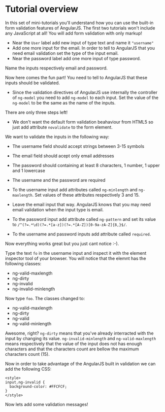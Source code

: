 # Tutorial overview

In this set of mini-tutorials you'll understand how you can use the built-in form validation features of AngularJS.
The first two tutorials won't include any JavaScript at all! You will add form validation with only markup!

* Near the `User` label add new input of type text and name it `"username"`
* Add one more input for the email. In order to tell to AngularJS that you need email validation set the type of the input email.
* Near the password label add one more input of type password.

Name the inputs respectively email and password.

Now here comes the fun part! You need to tell to AngularJS that these inputs should be validated.

* Since the validation directives of AngularJS use internally the controller of `ng-model` you need to add `ng-model` to each input. Set the value of the `ng-model` to be the same as the name of the inputs.

There are only three steps left!

* We don't want the default form validation beahaviour from HTML5 so just add attribute `novalidate` to the form element.

We want to validate the inputs in the following way:

* The username field should accept strings between 3-15 symbols
* The email field should acept only email addresses
* The password should containing at least 8 characters, 1 number, 1 upper and 1 lowercase
* The username and the password are required

* To the username input add attributes called `ng-minlength` and `ng-maxlength`. Set values of these attributes respectively 3 and 15.
* Leave the email input that way. AngularJS knows that you may need email validation when the input type is email.
* To the password input add attribute called `ng-pattern` and set its value to `/^(?=.*\d)(?=.*[a-z])(?=.*[A-Z])[0-9a-zA-Z]{8,}$/`.
* To the username and password inputs add attribute called `required`.

Now everything works great but you just cant notice :-).

Type the text `fo` in the username input and inspect it with the element inspector tool of your browser. You will notice that the elemnt has the following classes:

* ng-valid-maxlength
* ng-dirty
* ng-invalid
* ng-invalid-minlength

Now type `foo`. The classes changed to:

* ng-valid-maxlength
* ng-dirty
* ng-valid
* ng-valid-minlength

Awesome, right? `ng-dirty` means that you've already interracted with the input by changing its value. `ng-invalid-minlength` and `ng-valid-maxlength` means respectively that the value of the input does not has enough characters and that the characters count are bellow the maximum characters count (15).

Now in order to take advantage of the AngularJS built in validation we can add the following CSS:

```
<style>
input.ng-invalid {
  background-color: #FFCFCF;
}
</style>
```

Now lets add some validation messages!